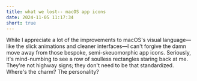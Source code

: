 ```yaml
---
title: what we lost-- macOS app icons
date: 2024-11-05 11:17:34
short: true
---
```


While I appreciate a lot of the improvements to macOS's visual language—like the slick animations and cleaner interfaces—I can't forgive the damn move away from those bespoke, semi-skeuomorphic app icons. Seriously, it's mind-numbing to see a row of soulless rectangles staring back at me. They're not highway signs; they don't need to be that standardized. Where's the charm? The personality?
